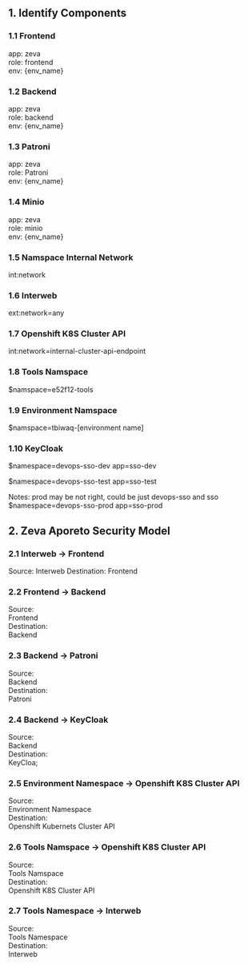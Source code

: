 ## 1. Identify Components

### 1.1 Frontend

app: zeva  
role: frontend  
env: {env_name}  

### 1.2 Backend

app: zeva  
role: backend  
env: {env_name}  

### 1.3 Patroni

app: zeva  
role: Patroni  
env: {env_name}  

### 1.4 Minio

app: zeva  
role: minio  
env: {env_name}  

### 1.5 Namspace Internal Network

int:network  

### 1.6 Interweb

ext:network=any  

### 1.7 Openshift K8S Cluster API

int:network=internal-cluster-api-endpoint  

### 1.8 Tools Namspace

$namspace=e52f12-tools  

### 1.9 Environment Namspace

$namspace=tbiwaq-[environment name]  

### 1.10 KeyCloak

$namespace=devops-sso-dev 
app=sso-dev

$namespace=devops-sso-test
app=sso-test

Notes: prod may be not right, could be just devops-sso and sso
$namespace=devops-sso-prod
app=sso-prod


## 2. Zeva Aporeto Security Model

### 2.1 Interweb -> Frontend

Source: 
    Interweb
Destination:
    Frontend

### 2.2 Frontend -> Backend

Source:   
    Frontend  
Destination:    
    Backend  

### 2.3 Backend -> Patroni

Source:   
    Backend  
Destination:  
    Patroni  

### 2.4 Backend -> KeyCloak

Source:   
    Backend  
Destination:  
    KeyCloa;  


### 2.5 Environment Namespace -> Openshift K8S Cluster API

Source:  
    Environment Namespace  
Destination:  
    Openshift Kubernets Cluster API  

### 2.6 Tools Namspace -> Openshift K8S Cluster API

Source:   
    Tools Namspace  
Destination:  
    Openshift K8S Cluster API  

### 2.7 Tools Namespace -> Interweb

Source:  
    Tools Namespace  
Destination:  
    Interweb  

